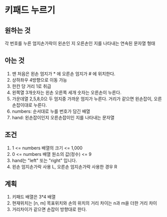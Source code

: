 # 키패드 누르기

## 원하는 것

각 번호를 누른 엄지손가락이 왼손인 지 오른손인 지를 나타내는 연속된 문자열 형태

## 아는 것

1. 맨 처음은 왼손 엄지가 * 에 오른손 엄지가 # 에 위치한다.
2. 상하좌우 4방향으로 이동 가능
3. 한칸 당 거리 1로 취급
4. 왼쪽열 3개숫자는 왼손 오른쪽 세개 숫자는 오른손이 누른다.
5. 가운데열 2,5,8,0으 두 엄지중 가까운 엄지가 누른다. 거리가 같으면 왼손잡이, 오른손잡이대로 누른다. 
6. numbers: 순서대로 누를 번호가 담긴 배열 
7. hand: 왼손잡이인지 오른손잡이인 지를 나타내는 문자열

## 조건

1. 1 <= numbers 배열의 크기 <= 1,000
2. 0 <= numbers 배열 원소의 값(정수) <= 9
3. hand는 "left" 또는 "right" 입니다.
4. 왼손 엄지손가락 사용 L, 오른손 엄지손가락 사용한 경우 R

## 계획

1. 키패드 배열은 3*4 배열
2. 현재위치는 [n, m] 목표위치와 손의 위치의 거리 차이는 n과 m을 더한 거리 차이
3. 거리차이가 같으면 손잡이 방향대로 한다.
